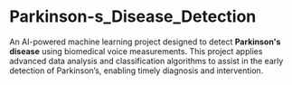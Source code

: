 # Parkinson-s_Disease_Detection
An AI-powered machine learning project designed to detect **Parkinson's disease** using biomedical voice measurements.   This project applies advanced data analysis and classification algorithms to assist in the early detection of Parkinson’s, enabling timely diagnosis and intervention.
